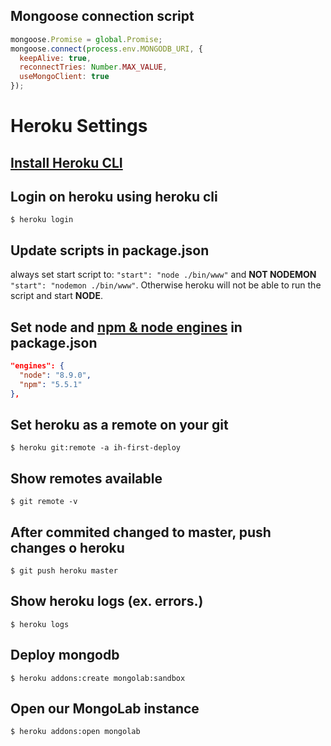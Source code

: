 ## Mongoose connection script

```javascript
mongoose.Promise = global.Promise;
mongoose.connect(process.env.MONGODB_URI, {
  keepAlive: true,
  reconnectTries: Number.MAX_VALUE,
  useMongoClient: true
});
```

# Heroku Settings

## [Install Heroku CLI](https://devcenter.heroku.com/articles/heroku-cli)

## Login on heroku using heroku cli
`$ heroku login`

## Update scripts in package.json
always set start script to: `"start": "node ./bin/www"` and **NOT NODEMON** `"start": "nodemon ./bin/www"`. Otherwise heroku will not be able to run the script and start **NODE**.

## Set node and [npm & node engines](https://devcenter.heroku.com/articles/nodejs-support) in package.json
```json
"engines": {
  "node": "8.9.0",
  "npm": "5.5.1"
},
```

## Set heroku as a remote on your git
`$ heroku git:remote -a ih-first-deploy`

## Show remotes available
`$ git remote -v`

## After commited changed to master, push changes o heroku
`$ git push heroku master`

## Show heroku logs (ex. errors.)
`$ heroku logs`

## Deploy mongodb
`$ heroku addons:create mongolab:sandbox`

## Open our MongoLab instance
`$ heroku addons:open mongolab`
